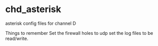 # chd_asterisk
asterisk config files for channel D

Things to remember
Set the firewall holes to udp
set the log files to be read/write.
